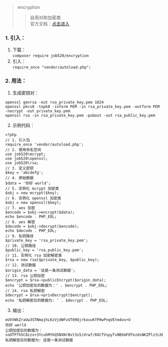 > encryption
>> 自用对称加密类  
>> 官方文档：[点击进入](http://doc.job520.net/web/#/1?page_id=49)

### 1. 引入：
1. 下载：  
`
composer require job520/encryption
`
2. 引入：  
`
require_once "vendor/autoload.php";
`
### 2. 用法：
1. 生成密钥对：
```
openssl genrsa -out rsa_private_key.pem 1024
openssl pkcs8 -topk8 -inform PEM -in rsa_private_key.pem -outform PEM -nocrypt -out private_key.pem
openssl rsa -in rsa_private_key.pem -pubout -out rsa_public_key.pem
```
2. 示例代码：
```
<?php
// 1. 引入包
require_once 'vendor/autoload.php';
// 2. 使用命名空间
use job520\mcrypt;
use job520\openssl;
use job520\rsa;
// 3. 定义密钥
$key = 'abcdefg';
// 4. 原始数据
$data = '你好 world';
// 5. 实例化 mcrypt 加密类
$obj = new mcrypt($key);
// 6. 实例化 openssl 加密类
$obj = new openssl($key);
// 7. aes 加密
$encode = $obj->encrypt($data);
echo $encode . PHP_EOL;
// 8. aes 解密
$decode = $obj->decrypt($encode);
echo $decode . PHP_EOL;
// 9. 私钥路径
$private_key = 'rsa_private_key.pem';
// 10. 公钥路径
$public_key = 'rsa_public_key.pem';
// 11. 实例化 rsa 加密解密类
$rsa = new rsa($private_key, $public_key);
// 12. 测试数据
$origin_data = '这是一条测试数据';
// 13. rsa 公钥加密
$encrypt = $rsa->publicEncrypt($origin_data);
echo '公钥加密后的数据为：' . $encrypt . PHP_EOL;
// 14. rsa 私钥解密
$decrypt = $rsa->privDecrypt($encrypt);
echo '私钥解密后的数据为: ' . $decrypt . PHP_EOL;
```
3. 输出：
```
eUVVWkZraUw3STNmajhLKzVjdWFvUT09OjrkovuKfPHwPnqVEtm4os+U
你好 world
公钥加密后的数据为：soOTP7h5C8zzx+3YcuhMYkQ5NXNrBxt3s5/drwf/66CfVspyTvNBXmF0TezdsNKZPlztLhDHGICOUAHttl1ePoOIuymY9t2Jcd1oJitjI99WKfvkR7gwBEKLZrk5xD4LHVBknP+X8ww4CaLgSOz/gdiwJ5nt2VJ58GoKUc2ba8s=
私钥解密后的数据为: 这是一条测试数据
```
